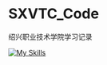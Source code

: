 # SXVTC_Code

绍兴职业技术学院学习记录

[![My Skills](https://skillicons.dev/icons?i=js,html,css,cs)](https://skillicons.dev)
